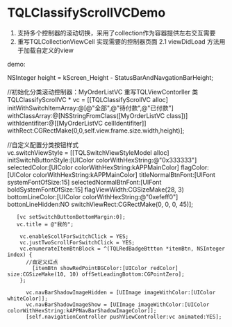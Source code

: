 # TQLClassifyScrollVCDemo
1. 支持多个控制器的滚动切换，采用了collection作为容器提供左右交互需要
2. 重写TQLCollectionViewCell 实现需要的控制器页面
   2.1  viewDidLoad 方法用于加载自定义的view  



demo:
 
 
 NSInteger height = kScreen_Height - StatusBarAndNavgationBarHeight;
 
 //初始化分类滚动控制器：MyOrderListVC 重写TQLViewContorller 类
 TQLClassifyScrollVC * vc = [[TQLClassifyScrollVC alloc] initWithSwitchItemArray:@[@"全部",@"待付款",@"已付款"] withClassArray:@[NSStringFromClass([MyOrderListVC class])] withIdentifiter:@[[MyOrderListVC cellIdentifiter]] withRect:CGRectMake(0,0,self.view.frame.size.width,height)];
           
       
//自定义配置分类按钮样式        
vc.switchViewStyle = [[TQLSwitchViewStyleModel alloc] initSwitchButtonStyle:[UIColor colorWithHexString:@"0x333333"] selectedColor:[UIColor colorWithHexString:kAPPMainColor] flagColor:[UIColor colorWithHexString:kAPPMainColor] titleNormalBtnFont:[UIFont systemFontOfSize:15] selectedNormalBtnFont:[UIFont boldSystemFontOfSize:15] flagViewWidth:CGSizeMake(28, 3) bottomLineColor:[UIColor colorWithHexString:@"0xefeff0"] bottonLineHidden:NO switchViewRect:CGRectMake(0, 0, 0, 45)];
    
       [vc setSwitchButtonBottomMargin:0];
       vc.title = @"我的";
       
        vc.enableScollForSwitchClick = YES;
        vc.justTwoScrollForSwitchClick = YES;
        vc.enumerateItemBtnBlock = ^(TQLRedBadgeBttton *itemBtn, NSInteger index) {
          //自定义红点
            [itemBtn showRedPointBGColor:[UIColor redColor] size:CGSizeMake(10, 10) offSetLeadingBottom:CGPointZero];
        };
          
          vc.navBarShadowImageHidden = [UIImage imageWithColor:[UIColor whiteColor]];
          vc.navBarShadowImageShow = [UIImage imageWithColor:[UIColor colorWithHexString:kAPPNavBarShadowImageColor]];
          [self.navigationController pushViewController:vc animated:YES];
